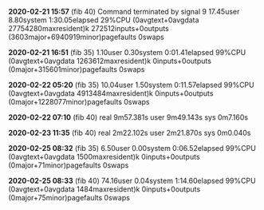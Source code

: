 **2020-02-21 15:57** (fib 40)
Command terminated by signal 9
17.45user 8.80system 1:30.05elapsed 29%CPU (0avgtext+0avgdata 27754280maxresident)k
272512inputs+0outputs (3603major+6940919minor)pagefaults 0swaps

**2020-02-21 16:51** (fib 35)
1.10user 0.30system 0:01.41elapsed 99%CPU (0avgtext+0avgdata 1263612maxresident)k
0inputs+0outputs (0major+315601minor)pagefaults 0swaps

**2020-02-22 05:20** (fib 35)
10.04user 1.50system 0:11.57elapsed 99%CPU (0avgtext+0avgdata 4913484maxresident)k
0inputs+0outputs (0major+1228077minor)pagefaults 0swaps

**2020-02-22 07:10** (fib 40)
real    9m57.381s
user    9m49.143s
sys     0m7.160s

**2020-02-23 11:35** (fib 40)
real	2m22.102s
user	2m21.870s
sys	0m0.040s

**2020-02-25 08:32** (fib 35)
6.50user 0.00system 0:06.52elapsed 99%CPU (0avgtext+0avgdata 1500maxresident)k
0inputs+0outputs (0major+71minor)pagefaults 0swaps

**2020-02-25 08:33** (fib 40)
74.16user 0.04system 1:14.60elapsed 99%CPU (0avgtext+0avgdata 1484maxresident)k
0inputs+0outputs (0major+75minor)pagefaults 0swaps

